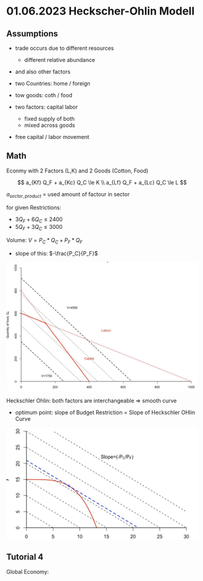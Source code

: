 # 01.06.2023 Heckscher-Ohlin Modell

## Assumptions

- trade occurs due to different resources
    - different relative abundance
- and also other factors



- two Countries: home / foreign
- tow goods: coth / food
- two factors: capital labor
    - fixed supply of both
    - mixed across goods
- free capital / labor movement



## Math

Econmy with 2 Factors (L,K) and 2 Goods (Cotton, Food)

$$
a_{Kf} Q_F + a_{Kc} Q_C \le K \\
a_{Lf} Q_F + a_{Lc} Q_C \le L
$$

$a_{sector,product}$ = used amount of factour in sector

for given Restrictions:

- $3Q_F+6Q_C \le 2400$
- $5Q_F+3Q_C\le 3000$

Volume: $V = P_C * Q_C + P_F * Q_F$

- slope of this: $-\frac{P_C}{P_F}$

![img](../images/2023-05-24_15-25-57.jpg)

Heckschler Ohlin: both factors are interchangeable => smooth curve

- optimum point: slope of Budget Restriction = Slope of Heckschler OHlin Curve

![img](../images/2023-05-24_15-29-08.jpg)



## Tutorial 4

Global Economy:

